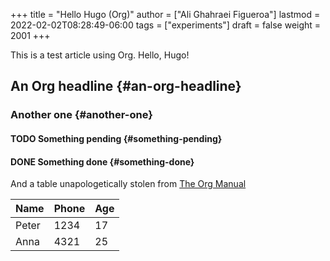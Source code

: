 +++
title = "Hello Hugo (Org)"
author = ["Ali Ghahraei Figueroa"]
lastmod = 2022-02-02T08:28:49-06:00
tags = ["experiments"]
draft = false
weight = 2001
+++

This is a test article using Org. Hello, Hugo!


## An Org headline {#an-org-headline}


### Another one {#another-one}


#### <span class="org-todo todo TODO">TODO</span> Something pending {#something-pending}


#### <span class="org-todo done DONE">DONE</span> Something done {#something-done}

And a table unapologetically stolen from [The Org Manual](https://orgmode.org/manual/Built_002din-table-editor.html#Built_002din-table-editor)

| Name  | Phone | Age |
|-------|-------|-----|
| Peter | 1234  | 17  |
| Anna  | 4321  | 25  |
